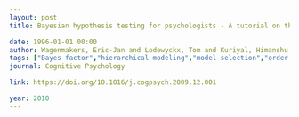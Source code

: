```yaml
---
layout: post
title: Bayesian hypothesis testing for psychologists - A tutorial on the Savage-Dickey method

date: 1996-01-01 00:00
author: Wagenmakers, Eric-Jan and Lodewyckx, Tom and Kuriyal, Himanshu and Grasman, Raoul
tags: ["Bayes factor","hierarchical modeling","model selection","order-restrictions","random effects","statistical evidence"]
journal: Cognitive Psychology

link: https://doi.org/10.1016/j.cogpsych.2009.12.001

year: 2010
---
```



